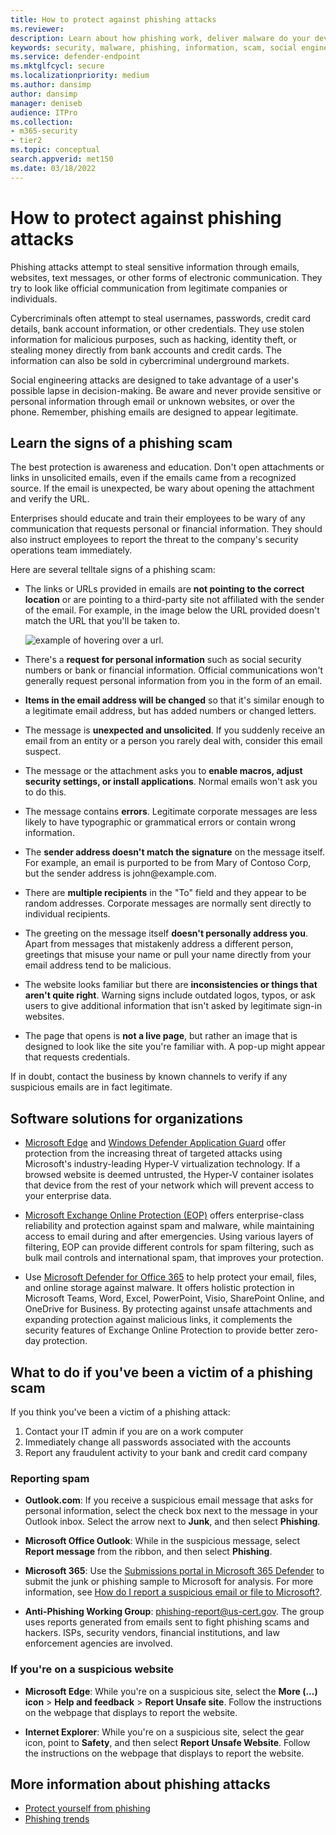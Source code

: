 ```yaml
---
title: How to protect against phishing attacks
ms.reviewer: 
description: Learn about how phishing work, deliver malware do your devices, and  what you can do to protect yourself.
keywords: security, malware, phishing, information, scam, social engineering, bait, lure, protection, trends, targeted attack
ms.service: defender-endpoint
ms.mktglfcycl: secure
ms.localizationpriority: medium
ms.author: dansimp
author: dansimp
manager: deniseb
audience: ITPro
ms.collection: 
- m365-security
- tier2
ms.topic: conceptual
search.appverid: met150
ms.date: 03/18/2022
---
```


# How to protect against phishing attacks

Phishing attacks attempt to steal sensitive information through emails, websites, text messages, or other forms of electronic communication. They try to look like official communication from legitimate companies or individuals.

Cybercriminals often attempt to steal usernames, passwords, credit card details, bank account information, or other credentials. They use stolen information for malicious purposes, such as hacking, identity theft, or stealing money directly from bank accounts and credit cards. The information can also be sold in cybercriminal underground markets.

Social engineering attacks are designed to take advantage of a user's possible lapse in decision-making. Be aware and never provide sensitive or personal information through email or unknown websites, or over the phone. Remember, phishing emails are designed to appear legitimate.

## Learn the signs of a phishing scam

The best protection is awareness and education. Don't open attachments or links in unsolicited emails, even if the emails came from a recognized source. If the email is unexpected, be wary about opening the attachment and verify the URL.

Enterprises should educate and train their employees to be wary of any communication that requests personal or financial information. They should also instruct employees to report the threat to the company's security operations team immediately.

Here are several telltale signs of a phishing scam:

- The links or URLs provided in emails are **not pointing to the correct location** or are pointing to a third-party site not affiliated with the sender of the email. For example, in the image below the URL provided doesn't match the URL that you'll be taken to.

    ![example of hovering over a url.](..//defender/media/security-intelligence-images/url-hover.png)

- There's a **request for personal information** such as social security numbers or bank or financial information. Official communications won't generally request personal information from you in the form of an email.

- **Items in the email address will be changed** so that it's similar enough to a legitimate email address, but has added numbers or changed letters.

- The message is **unexpected and unsolicited**. If you suddenly receive an email from an entity or a person you rarely deal with, consider this email suspect.

- The message or the attachment asks you to **enable macros, adjust security settings, or install applications**. Normal emails won't ask you to do this.

- The message contains **errors**. Legitimate corporate messages are less likely to have typographic or grammatical errors or contain wrong information.

- The **sender address doesn't match the signature** on the message itself. For example, an email is purported to be from Mary of Contoso Corp, but the sender address is john<span></span>@example.com.

- There are **multiple recipients** in the "To" field and they appear to be random addresses. Corporate messages are normally sent directly to individual recipients.

- The greeting on the message itself **doesn't personally address you**. Apart from messages that mistakenly address a different person, greetings that misuse your name or pull your name directly from your email address tend to be malicious.

- The website looks familiar but there are **inconsistencies or things that aren't quite right**. Warning signs include outdated logos, typos, or ask users to give additional information that isn't asked by legitimate sign-in websites.

- The page that opens is **not a live page**, but rather an image that is designed to look like the site you're familiar with. A pop-up might appear that requests credentials.

If in doubt, contact the business by known channels to verify if any suspicious emails are in fact legitimate.

## Software solutions for organizations

- [Microsoft Edge](/microsoft-edge/deploy/index) and [Windows Defender Application Guard](/windows/security/threat-protection/microsoft-defender-application-guard/md-app-guard-overview) offer protection from the increasing threat of targeted attacks using Microsoft's industry-leading Hyper-V virtualization technology. If a browsed website is deemed untrusted, the Hyper-V container isolates that device from the rest of your network which will prevent access to your enterprise data.

- [Microsoft Exchange Online Protection (EOP)](https://products.office.com/exchange/exchange-email-security-spam-protection) offers enterprise-class reliability and protection against spam and malware, while maintaining access to email during and after emergencies.  Using various layers of filtering, EOP can provide different controls for spam filtering, such as bulk mail controls and international spam, that improves your protection.

- Use [Microsoft Defender for Office 365](https://products.office.com/exchange/online-email-threat-protection?ocid=cx-blog-mmpc) to help protect your email, files, and online storage against malware. It offers holistic protection in Microsoft Teams, Word, Excel, PowerPoint, Visio, SharePoint Online, and OneDrive for Business. By protecting against unsafe attachments and expanding protection against malicious links, it complements the security features of Exchange Online Protection to provide better zero-day protection.

## What to do if you've been a victim of a phishing scam

If you think you've been a victim of a phishing attack:

1. Contact your IT admin if you are on a work computer
2. Immediately change all passwords associated with the accounts
3. Report any fraudulent activity to your bank and credit card company

### Reporting spam

- **Outlook.com**: If you receive a suspicious email message that asks for personal information, select the check box next to the message in your Outlook inbox. Select the arrow next to **Junk**, and then select **Phishing**.

- **Microsoft Office Outlook**: While in the suspicious message, select **Report message** from the ribbon, and then select **Phishing**.

- **Microsoft 365**: Use the [Submissions portal in Microsoft 365 Defender](/microsoft-365/security/office-365-security//submissions-admin) to submit the junk or phishing sample to Microsoft for analysis. For more information, see [How do I report a suspicious email or file to Microsoft?](/microsoft-365/security/office-365-security/submissions-report-messages-files-to-microsoft).

- **Anti-Phishing Working Group**: phishing-report@us-cert.gov. The group uses reports generated from emails sent to fight phishing scams and hackers. ISPs, security vendors, financial institutions, and law enforcement agencies are involved.

### If you're on a suspicious website

- **Microsoft Edge**: While you're on a suspicious site, select the **More (...) icon** > **Help and feedback** > **Report Unsafe site**. Follow the instructions on the webpage that displays to report the website.

- **Internet Explorer**: While you're on a suspicious site, select the gear icon, point to **Safety**, and then select **Report Unsafe Website**. Follow the instructions on the webpage that displays to report the website.

## More information about phishing attacks

- [Protect yourself from phishing](https://support.microsoft.com/help/4033787/windows-protect-yourself-from-phishing)
- [Phishing trends](phishing-trends.md)
